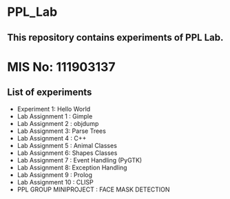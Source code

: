 # PPL_Lab
## This repository contains experiments of PPL Lab.
# MIS No: 111903137
## List of experiments
* Experiment 1: Hello World
* Lab Assignment 1 : Gimple
* Lab Assignment 2 : objdump
* Lab Assignment 3: Parse Trees
* Lab Assignment 4 : C++
* Lab Assignment 5 : Animal Classes
* Lab Assignment 6: Shapes Classes
* Lab Assignment 7 : Event Handling (PyGTK)
* Lab Assignment 8: Exception Handling
* Lab Assignment 9 : Prolog
* Lab Assignment 10 : CLISP
* PPL GROUP MINIPROJECT : FACE MASK DETECTION
